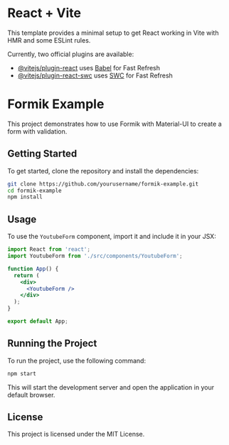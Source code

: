 # React + Vite

This template provides a minimal setup to get React working in Vite with HMR and some ESLint rules.

Currently, two official plugins are available:

- [@vitejs/plugin-react](https://github.com/vitejs/vite-plugin-react/blob/main/packages/plugin-react/README.md) uses [Babel](https://babeljs.io/) for Fast Refresh
- [@vitejs/plugin-react-swc](https://github.com/vitejs/vite-plugin-react-swc) uses [SWC](https://swc.rs/) for Fast Refresh

# Formik Example

This project demonstrates how to use Formik with Material-UI to create a form with validation.

## Getting Started

To get started, clone the repository and install the dependencies:

```bash
git clone https://github.com/yourusername/formik-example.git
cd formik-example
npm install
```

## Usage

To use the `YoutubeForm` component, import it and include it in your JSX:

```jsx
import React from 'react';
import YoutubeForm from './src/components/YoutubeForm';

function App() {
  return (
    <div>
      <YoutubeForm />
    </div>
  );
}

export default App;
```

## Running the Project

To run the project, use the following command:

```bash
npm start
```

This will start the development server and open the application in your default browser.

## License

This project is licensed under the MIT License.
